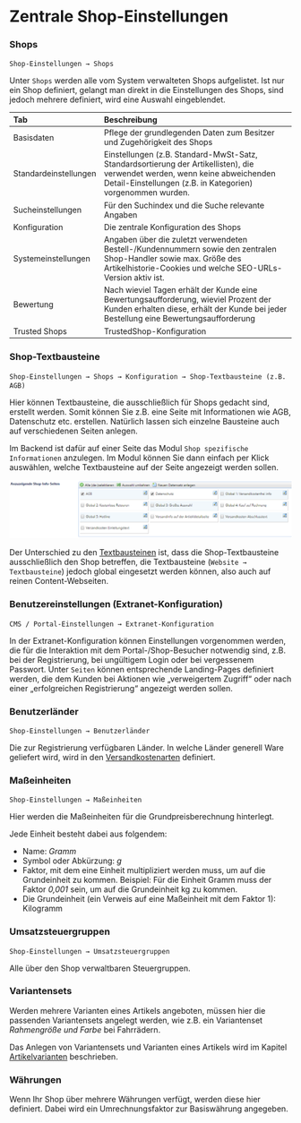 # Zentrale Shop-Einstellungen

### Shops

```text
Shop-Einstellungen → Shops
```

Unter `Shops` werden alle vom System verwalteten Shops aufgelistet. Ist nur ein Shop definiert, gelangt man direkt in die Einstellungen des Shops, sind jedoch mehrere definiert, wird eine Auswahl eingeblendet.

| Tab | Beschreibung |
| :--- | :--- |
| Basisdaten | Pflege der grundlegenden Daten zum Besitzer und Zugehörigkeit des Shops |
| Standardeinstellungen | Einstellungen \(z.B. Standard-MwSt-Satz, Standardsortierung der Artikellisten\), die verwendet werden, wenn keine abweichenden Detail-Einstellungen \(z.B. in Kategorien\) vorgenommen wurden. |
| Sucheinstellungen | Für den Suchindex und die Suche relevante Angaben |
| Konfiguration | Die zentrale Konfiguration des Shops |
| Systemeinstellungen | Angaben über die zuletzt verwendeten Bestell-/Kundennummern sowie den zentralen Shop-Handler sowie max. Größe des Artikelhistorie-Cookies und welche SEO-URLs-Version aktiv ist. |
| Bewertung | Nach wieviel Tagen erhält der Kunde eine Bewertungsaufforderung, wieviel Prozent der Kunden erhalten diese, erhält der Kunde bei jeder Bestellung eine Bewertungsaufforderung |
| Trusted Shops | TrustedShop-Konfiguration |

### Shop-Textbausteine

```text
Shop-Einstellungen → Shops → Konfiguration → Shop-Textbausteine (z.B. AGB)
```

Hier können Textbausteine, die ausschließlich für Shops gedacht sind, erstellt werden. Somit können Sie z.B. eine Seite mit Informationen wie AGB, Datenschutz etc. erstellen. Natürlich lassen sich einzelne Bausteine auch auf verschiedenen Seiten anlegen.

Im Backend ist dafür auf einer Seite das Modul `Shop spezifische Informationen` anzulegen. Im Modul können Sie dann einfach per Klick auswählen, welche Textbausteine auf der Seite angezeigt werden sollen.

![](../.gitbook/assets/shopspezifische_textbausteine.png)

Der Unterschied zu den [Textbausteinen](../allgemeine-bedienung-und-content-management/textbausteine.md) ist, dass die Shop-Textbausteine ausschließlich den Shop betreffen, die Textbausteine \(`Website → Textbausteine`\) jedoch global eingesetzt werden können, also auch auf reinen Content-Webseiten.

### Benutzereinstellungen \(Extranet-Konfiguration\)

```text
CMS / Portal-Einstellungen → Extranet-Konfiguration
```

In der Extranet-Konfiguration können Einstellungen vorgenommen werden, die für die Interaktion mit dem Portal-/Shop-Besucher notwendig sind, z.B. bei der Registrierung, bei ungültigem Login oder bei vergessenem Passwort. Unter `Seiten` können entsprechende Landing-Pages definiert werden, die dem Kunden bei Aktionen wie „verweigertem Zugriff“ oder nach einer „erfolgreichen Registrierung“ angezeigt werden sollen.

### Benutzerländer

```text
Shop-Einstellungen → Benutzerländer
```

Die zur Registrierung verfügbaren Länder. In welche Länder generell Ware geliefert wird, wird in den [Versandkostenarten](bestellinformation/bestellprozess-einstellungen/versandkostenart.md) definiert.

### Maßeinheiten

```text
Shop-Einstellungen → Maßeinheiten
```

Hier werden die Maßeinheiten für die Grundpreisberechnung hinterlegt.

Jede Einheit besteht dabei aus folgendem:

* Name: _Gramm_
* Symbol oder Abkürzung: _g_
* Faktor, mit dem eine Einheit multipliziert werden muss, um auf die Grundeinheit zu kommen. Beispiel: Für die Einheit Gramm muss der Faktor _0,001_ sein, um auf die Grundeinheit kg zu kommen.
* Die Grundeinheit \(ein Verweis auf eine Maßeinheit mit dem Faktor 1\): Kilogramm

### Umsatzsteuergruppen

```text
Shop-Einstellungen → Umsatzsteuergruppen
```

Alle über den Shop verwaltbaren Steuergruppen.

### Variantensets

Werden mehrere Varianten eines Artikels angeboten, müssen hier die passenden Variantensets angelegt werden, wie z.B. ein Variantenset _Rahmengröße und Farbe_ bei Fahrrädern.

Das Anlegen von Variantensets und Varianten eines Artikels wird im Kapitel [Artikelvarianten](produktinformation/artikelvarianten/) beschrieben.

### Währungen

Wenn Ihr Shop über mehrere Währungen verfügt, werden diese hier definiert. Dabei wird ein Umrechnungsfaktor zur Basiswährung angegeben.

